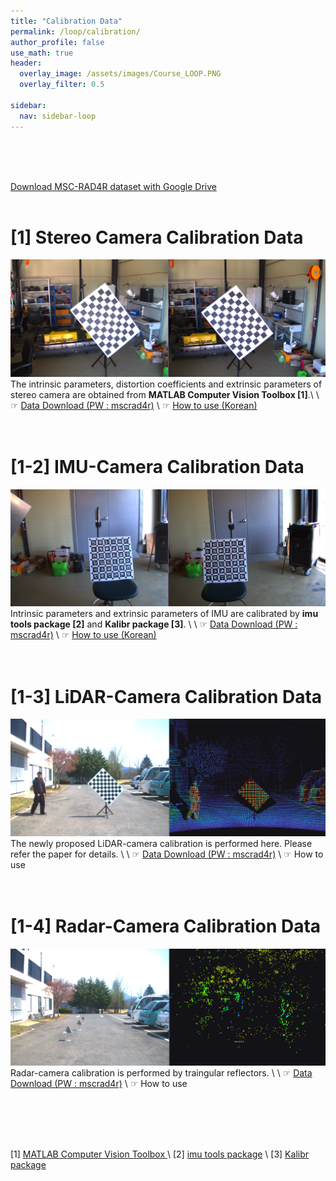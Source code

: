 ```yaml
---
title: "Calibration Data"
permalink: /loop/calibration/
author_profile: false
use_math: true
header:
  overlay_image: /assets/images/Course_LOOP.PNG
  overlay_filter: 0.5

sidebar:
  nav: sidebar-loop
---
```


<br/>
<br/>
<br/>


[Download MSC-RAD4R dataset with Google Drive](https://drive.google.com/drive/folders/1wCoiC4WzlgyLCSZMaYEdFcTqjOc0IkGQ?usp=drive_link)
<br/>
<br/>


# [1] Stereo Camera Calibration Data
<!-- ![ ](https://drive.google.com/uc?id=1QyPc5x389fPv5zrpQUo_Y8OxqujWo9M_) -->
![ ](/assets/images_gitblog/URBAN_calibration_cam.png)
The intrinsic parameters, distortion coefficients and extrinsic parameters of stereo camera are obtained from **MATLAB Computer Vision Toolbox [1]**.\\
\\
☞ [Data Download (PW : mscrad4r)](http://gofile.me/70cMI/fqg9p6ymW) \\
☞ [How to use (Korean)](https://blog.naver.com/iphone7743/222784779485)
<br/>
<br/>
<br/>

# [1-2] IMU-Camera Calibration Data
<!-- ![ ](https://drive.google.com/uc?id=1XmGMp5gO_68fygxENDAljHm_ckNsy1vm) -->
![ ](/assets/images_gitblog/URBAN_calibration_imu.png)
Intrinsic parameters and extrinsic parameters of IMU are calibrated by **imu tools package [2]** and **Kalibr package [3]**. \\
\\
☞ [Data Download (PW : mscrad4r)](http://gofile.me/70cMI/6eZEl6IWo) \\
☞ [How to use (Korean)](https://blog.naver.com/iphone7743/222791696217)
<br/>
<br/>
<br/>

# [1-3] LiDAR-Camera Calibration Data
<!-- ![ ](https://drive.google.com/uc?id=1vMnucOxEBSoJBCacDqReFfE1pHipsf3q) -->
![ ](/assets/images_gitblog/URBAN_calibration_lidar.png)
The newly proposed LiDAR-camera calibration is performed here. Please refer the paper for details.  \\
\\
☞ [Data Download (PW : mscrad4r)](http://gofile.me/70cMI/WIHCNIDol)  \\
☞ How to use 
<br/>
<br/>
<br/>

# [1-4] Radar-Camera Calibration Data
<!-- ![ ](https://drive.google.com/uc?id=1AYmIUiI9ROVvEoNbOwAt2uG27Km1yLHN) -->
![ ](/assets/images_gitblog/URBAN_calibration_radar.png)
Radar-camera calibration is performed by traingular reflectors. \\
\\
☞ [Data Download (PW : mscrad4r)](http://gofile.me/70cMI/hakBAqgOZ)  \\
☞ How to use 




<br/>
<br/>
<br/>
<br/>

[1] [MATLAB Computer Vision Toolbox ](https://kr.mathworks.com/help/vision/ug/camera-calibration.html) \\
[2] [imu tools package](https://github.com/gaowenliang/imu_utils) \\
[3] [Kalibr package](https://github.com/ethz-asl/kalibr/wiki)

<br/>
<br/>
